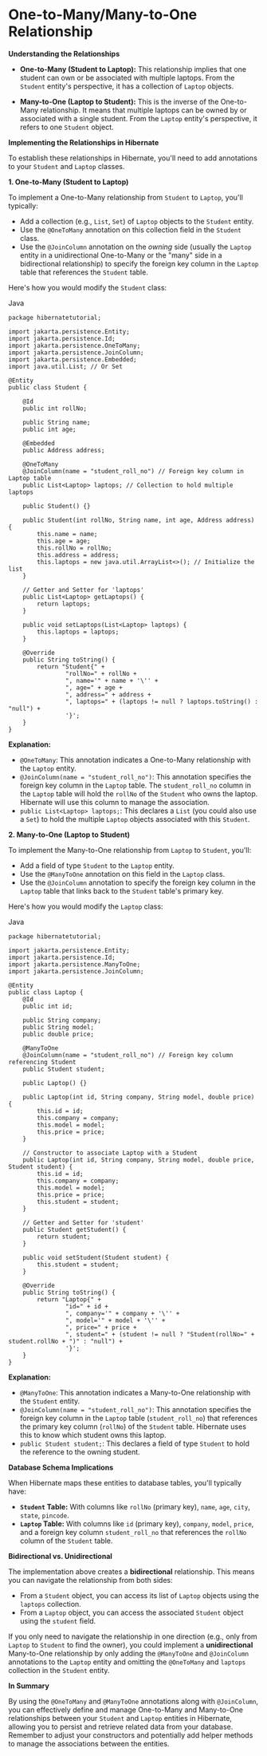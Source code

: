 # One-to-Many/Many-to-One Relationship

**Understanding the Relationships**

-   **One-to-Many (Student to Laptop):** This relationship implies that one student can own or be associated with multiple laptops. From the `Student` entity's perspective, it has a collection of `Laptop` objects.
    
-   **Many-to-One (Laptop to Student):** This is the inverse of the One-to-Many relationship. It means that multiple laptops can be owned by or associated with a single student. From the `Laptop` entity's perspective, it refers to one `Student` object.
    

**Implementing the Relationships in Hibernate**

To establish these relationships in Hibernate, you'll need to add annotations to your `Student` and `Laptop` classes.

**1. One-to-Many (Student to Laptop)**

To implement a One-to-Many relationship from `Student` to `Laptop`, you'll typically:

-   Add a collection (e.g., `List`, `Set`) of `Laptop` objects to the `Student` entity.
-   Use the `@OneToMany` annotation on this collection field in the `Student` class.
-   Use the `@JoinColumn` annotation on the _owning_ side (usually the `Laptop` entity in a unidirectional One-to-Many or the "many" side in a bidirectional relationship) to specify the foreign key column in the `Laptop` table that references the `Student` table.

Here's how you would modify the `Student` class:

Java

```
package hibernatetutorial;

import jakarta.persistence.Entity;
import jakarta.persistence.Id;
import jakarta.persistence.OneToMany;
import jakarta.persistence.JoinColumn;
import jakarta.persistence.Embedded;
import java.util.List; // Or Set

@Entity
public class Student {

    @Id
    public int rollNo;

    public String name;
    public int age;

    @Embedded
    public Address address;

    @OneToMany
    @JoinColumn(name = "student_roll_no") // Foreign key column in Laptop table
    public List<Laptop> laptops; // Collection to hold multiple laptops

    public Student() {}

    public Student(int rollNo, String name, int age, Address address) {
        this.name = name;
        this.age = age;
        this.rollNo = rollNo;
        this.address = address;
        this.laptops = new java.util.ArrayList<>(); // Initialize the list
    }

    // Getter and Setter for 'laptops'
    public List<Laptop> getLaptops() {
        return laptops;
    }

    public void setLaptops(List<Laptop> laptops) {
        this.laptops = laptops;
    }

    @Override
    public String toString() {
        return "Student{" +
                "rollNo=" + rollNo +
                ", name='" + name + '\'' +
                ", age=" + age +
                ", address=" + address +
                ", laptops=" + (laptops != null ? laptops.toString() : "null") +
                '}';
    }
}

```

**Explanation:**

-   `@OneToMany`: This annotation indicates a One-to-Many relationship with the `Laptop` entity.
-   `@JoinColumn(name = "student_roll_no")`: This annotation specifies the foreign key column in the `Laptop` table. The `student_roll_no` column in the `Laptop` table will hold the `rollNo` of the `Student` who owns the laptop. Hibernate will use this column to manage the association.
-   `public List<Laptop> laptops;`: This declares a `List` (you could also use a `Set`) to hold the multiple `Laptop` objects associated with this `Student`.

**2. Many-to-One (Laptop to Student)**

To implement the Many-to-One relationship from `Laptop` to `Student`, you'll:

-   Add a field of type `Student` to the `Laptop` entity.
-   Use the `@ManyToOne` annotation on this field in the `Laptop` class.
-   Use the `@JoinColumn` annotation to specify the foreign key column in the `Laptop` table that links back to the `Student` table's primary key.

Here's how you would modify the `Laptop` class:

Java

```
package hibernatetutorial;

import jakarta.persistence.Entity;
import jakarta.persistence.Id;
import jakarta.persistence.ManyToOne;
import jakarta.persistence.JoinColumn;

@Entity
public class Laptop {
    @Id
    public int id;

    public String company;
    public String model;
    public double price;

    @ManyToOne
    @JoinColumn(name = "student_roll_no") // Foreign key column referencing Student
    public Student student;

    public Laptop() {}

    public Laptop(int id, String company, String model, double price) {
        this.id = id;
        this.company = company;
        this.model = model;
        this.price = price;
    }

    // Constructor to associate Laptop with a Student
    public Laptop(int id, String company, String model, double price, Student student) {
        this.id = id;
        this.company = company;
        this.model = model;
        this.price = price;
        this.student = student;
    }

    // Getter and Setter for 'student'
    public Student getStudent() {
        return student;
    }

    public void setStudent(Student student) {
        this.student = student;
    }

    @Override
    public String toString() {
        return "Laptop{" +
                "id=" + id +
                ", company='" + company + '\'' +
                ", model='" + model + '\'' +
                ", price=" + price +
                ", student=" + (student != null ? "Student(rollNo=" + student.rollNo + ")" : "null") +
                '}';
    }
}

```

**Explanation:**

-   `@ManyToOne`: This annotation indicates a Many-to-One relationship with the `Student` entity.
-   `@JoinColumn(name = "student_roll_no")`: This annotation specifies the foreign key column in the `Laptop` table (`student_roll_no`) that references the primary key column (`rollNo`) of the `Student` table. Hibernate uses this to know which student owns this laptop.
-   `public Student student;`: This declares a field of type `Student` to hold the reference to the owning student.

**Database Schema Implications**

When Hibernate maps these entities to database tables, you'll typically have:

-   **`Student` Table:** With columns like `rollNo` (primary key), `name`, `age`, `city`, `state`, `pincode`.
-   **`Laptop` Table:** With columns like `id` (primary key), `company`, `model`, `price`, and a foreign key column `student_roll_no` that references the `rollNo` column of the `Student` table.

**Bidirectional vs. Unidirectional**

The implementation above creates a **bidirectional** relationship. This means you can navigate the relationship from both sides:

-   From a `Student` object, you can access its list of `Laptop` objects using the `laptops` collection.
-   From a `Laptop` object, you can access the associated `Student` object using the `student` field.

If you only need to navigate the relationship in one direction (e.g., only from `Laptop` to `Student` to find the owner), you could implement a **unidirectional** Many-to-One relationship by only adding the `@ManyToOne` and `@JoinColumn` annotations to the `Laptop` entity and omitting the `@OneToMany` and `laptops` collection in the `Student` entity.

**In Summary**

By using the `@OneToMany` and `@ManyToOne` annotations along with `@JoinColumn`, you can effectively define and manage One-to-Many and Many-to-One relationships between your `Student` and `Laptop` entities in Hibernate, allowing you to persist and retrieve related data from your database. Remember to adjust your constructors and potentially add helper methods to manage the associations between the entities.
